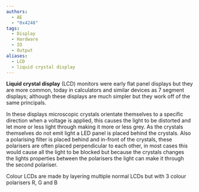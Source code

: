 ```yaml
---
authors:
  - AE
  - "0x4248"
tags:
  - Display
  - Hardware
  - IO
  - Output
aliases:
  - LCD
  - liquid crystal display
---
```

**Liquid crystal display** (LCD) monitors were early flat panel displays but they are more common, today in calculators and similar devices as 7 segment displays; although these displays are much simpler but they work off of the same principals.

In these displays microscopic crystals orientate themselves to a specific direction when a voltage is applied, this causes the light to be distorted and let more or less light through making it more or less grey.
As the crystals themselves do not emit light a LED panel is placed behind the crystals.
Also a polarising filter is placed behind and in-front of the crystals, these polarisers are often placed perpendicular to each other, in most cases this would cause all the light to be blocked but because the crystals changes the lights properties between the polarisers the light can make it through the second polariser. 

Colour LCDs are made by layering multiple normal LCDs but with 3 colour polarisers R, G and B